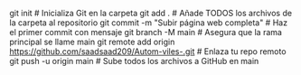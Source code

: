 git init                      # Inicializa Git en la carpeta
git add .                     # Añade TODOS los archivos de la carpeta al repositorio
git commit -m "Subir página web completa"   # Haz el primer commit con mensaje
git branch -M main            # Asegura que la rama principal se llame main
git remote add origin https://github.com/saadsaad209/Autom-viles-.git   # Enlaza tu repo remoto
git push -u origin main       # Sube todos los archivos a GitHub en main
